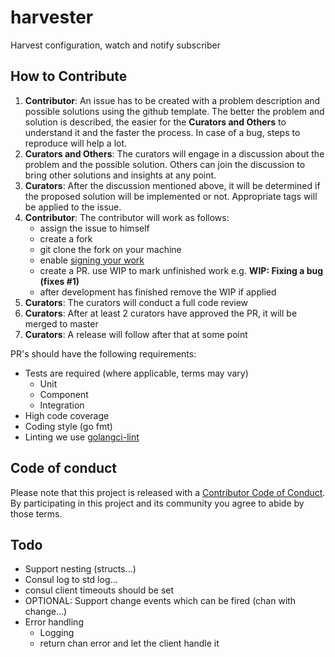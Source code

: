 # harvester

Harvest configuration, watch and notify subscriber

## How to Contribute

1. **Contributor**: An issue has to be created with a problem description and possible solutions using the github template. The better the problem and solution is described, the easier for the **Curators and Others** to understand it and the faster the process. In case of a bug, steps to reproduce will help a lot.
2. **Curators and Others**: The curators will engage in a discussion about the problem and the possible solution. Others can join the discussion to bring other solutions and insights at any point.
3. **Curators**: After the discussion mentioned above, it will be determined if the proposed solution will be implemented or not. Appropriate tags will be applied to the issue.
4. **Contributor**: The contributor will work as follows:
    - assign the issue to himself
    - create a fork
    - git clone the fork on your machine
    - enable [signing your work](SIGNYOURWORK.md)
    - create a PR. use WIP to mark unfinished work e.g. __WIP: Fixing a bug (fixes #1)__
    - after development has finished remove the WIP if applied
5. **Curators**: The curators will conduct a full code review
6. **Curators**: After at least 2 curators have approved the PR, it will be merged to master
7. **Curators**: A release will follow after that at some point

PR's should have the following requirements:

- Tests are required (where applicable, terms may vary)
  - Unit
  - Component
  - Integration
- High code coverage
- Coding style (go fmt)
- Linting we use [golangci-lint](https://github.com/golangci/golangci-lint)

## Code of conduct

Please note that this project is released with a [Contributor Code of Conduct](https://www.contributor-covenant.org/adopters). By participating in this project and its community you agree to abide by those terms.

## Todo

- Support nesting (structs...)
- Consul log to std log...
- consul client timeouts should be set
- OPTIONAL: Support change events which can be fired (chan with change...)
- Error handling
  - Logging
  - return chan error and let the client handle it
